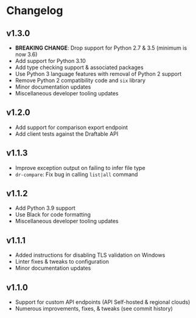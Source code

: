 Changelog
=========

v1.3.0
------

- **BREAKING CHANGE**: Drop support for Python 2.7 & 3.5 (minimum is now 3.6)
- Add support for Python 3.10
- Add type checking support & associated packages
- Use Python 3 language features with removal of Python 2 support
- Remove Python 2 compatibility code and `six` library
- Minor documentation updates
- Miscellaneous developer tooling updates

v1.2.0
------

- Add support for comparison export endpoint
- Add client tests against the Draftable API

v1.1.3
------

- Improve exception output on failing to infer file type
- `dr-compare`: Fix bug in calling `list|all` command

v1.1.2
------

- Add Python 3.9 support
- Use Black for code formatting
- Miscellaneous developer tooling updates

v1.1.1
------

- Added instructions for disabling TLS validation on Windows
- Linter fixes & tweaks to configuration
- Minor documentation updates

v1.1.0
------

- Support for custom API endpoints (API Self-hosted & regional clouds)
- Numerous improvements, fixes, & tweaks (see commit history)

